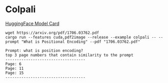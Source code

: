 # Colpali

[HuggingFace Model Card](https://huggingface.co/vidore/colpali-v1.2-merged)

```
wget https://arxiv.org/pdf/1706.03762.pdf
cargo run --features cuda,pdf2image --release --example colpali -- --prompt "What is Positional Encoding" --pdf "1706.03762.pdf"
```

```
Prompt: what is position encoding?
top 3 page numbers that contain similarity to the prompt
-----------------------------------
Page: 6
Page: 11
Page: 15
-----------------------------------
```